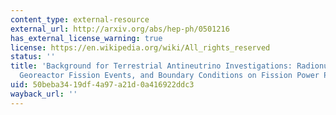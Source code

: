 ```yaml
---
content_type: external-resource
external_url: http://arxiv.org/abs/hep-ph/0501216
has_external_license_warning: true
license: https://en.wikipedia.org/wiki/All_rights_reserved
status: ''
title: 'Background for Terrestrial Antineutrino Investigations: Radionuclide Distribution,
  Georeactor Fission Events, and Boundary Conditions on Fission Power Production'
uid: 50beba34-19df-4a97-a21d-0a416922ddc3
wayback_url: ''
---
```

